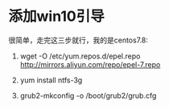 # 添加win10引导

很简单，走完这三步就行，我的是centos7.8:

1. wget -O /etc/yum.repos.d/epel.repo <http://mirrors.aliyun.com/repo/epel-7.repo>

2. yum install ntfs-3g

3. grub2-mkconfig -o /boot/grub2/grub.cfg
